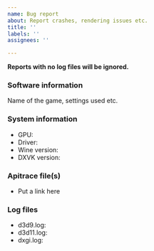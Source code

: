 ```yaml
---
name: Bug report
about: Report crashes, rendering issues etc.
title: ''
labels: ''
assignees: ''

---
```

<!--
Please describe your issue as accurately as possible. If you run into a problem with a binary release, make sure to test with latest `master` as well.

IMPORTANT: When reporting an issue with a specific game or application, such as crashes or rendering issues, please include log files and, if possible, a D3D11/D3D9 Apitrace (see https://github.com/apitrace/apitrace) so that the issue can be reproduced.
In order to create a trace for **D3D11/D3D10**: Run `wine apitrace.exe trace -a dxgi YOURGAME.exe`.
In order to create a trace for **D3D9**: Follow https://github.com/doitsujin/dxvk/wiki/Making-a-Trace.
Preferably record the trace on Windows, or wined3d if possible.

Log files should appear in the same folder as the game or application `.exe`. 
Note that Proton and the Lutris Wine runner disables dxvk logging by default and can be enabled by setting `DXVK_LOG_LEVEL=info`. Alternatively you can enable logging in either Proton or the Lutris Wine runner itself.

-->
**Reports with no log files will be ignored.**

### Software information
Name of the game, settings used etc.

### System information
- GPU:
- Driver:
- Wine version: 
- DXVK version: 

### Apitrace file(s)
- Put a link here

### Log files
- d3d9.log:
- d3d11.log:
- dxgi.log:
